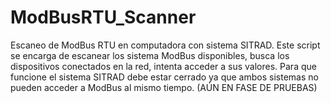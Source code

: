 # ModBusRTU_Scanner
Escaneo de ModBus RTU en computadora con sistema SITRAD. Este script se encarga de escanear los sistema ModBus disponibles, busca los dispositivos conectados en la red, intenta acceder a sus valores. Para que funcione el sistema SITRAD debe estar cerrado ya que ambos sistemas no pueden acceder a ModBus al mismo tiempo. (AÚN EN FASE DE PRUEBAS)
